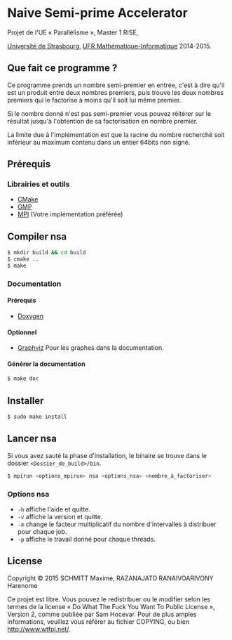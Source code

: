 Naive Semi-prime Accelerator
============================

Projet de l'UE « Parallélisme », Master 1 RISE,

[Université de Strasbourg][], [UFR Mathématique-Informatique][] 2014-2015.

Que fait ce programme ?
-----------------------

Ce programme prends un nombre semi-premier en entrée, c'est à dire qu'il
est un produit entre deux nombres premiers, puis trouve les deux nombres
premiers qui le factorise à moins qu'il soit lui même premier.

Si le nombre donné n'est pas semi-premier vous pouvez réitérer sur le
résultat jusqu'à l'obtention de sa factorisation en nombre premier.

La limite due à l'implémentation est que la racine du nombre recherché soit
inférieur au maximum contenu dans un entier 64bits non signé.

Prérequis
---------

### Librairies et outils

- [CMake][]
- [GMP][]
- [MPI][] (Votre implémentation préférée)

Compiler nsa
------------

```bash
$ mkdir build && cd build
$ cmake ..
$ make
```
### Documentation

#### Prérequis

- [Doxygen][]

#### Optionnel

- [Graphviz][] Pour les graphes dans la documentation.

#### Générer la documentation

```bash
$ make doc
```

Installer
---------

```bash
$ sudo make install
```

Lancer nsa
----------

Si vous avez sauté la phase d'installation, le binaire se trouve dans le dossier
``<Dossier_de_build>/bin``.

```bash
$ mpirun <options_mpirun> nsa <options_nsa> <nombre_à_factoriser>
```

### Options nsa

- ``-h`` affiche l'aide et quitte.
- ``-v`` affiche la version et quitte.
- ``-m`` change le facteur multiplicatif du nombre d'intervalles à distribuer
  pour chaque job.
- ``-p`` affiche le travail donné pour chaque threads.


License
-------
Copyright © 2015 SCHMITT Maxime, RAZANAJATO RANAIVOARIVONY Harenome

Ce projet est libre. Vous pouvez le redistribuer ou le modifier selon les termes
de la license « Do What The Fuck You Want To Public License », Version 2, comme
publiée par Sam Hocevar. Pour de plus amples informations, veuillez vous référer
au fichier COPYING, ou bien http://www.wtfpl.net/.

[Université de Strasbourg]: https://www.unistra.fr
[UFR Mathématique-Informatique]: https://mathinfo.unistra.fr/
[CMake]: http://www.cmake.org/
[GMP]: https://gmplib.org/
[MPI]: http://www.open-mpi.org/
[Doxygen]: http://www.doxygen.org/
[Graphviz]: http://graphviz.org/
